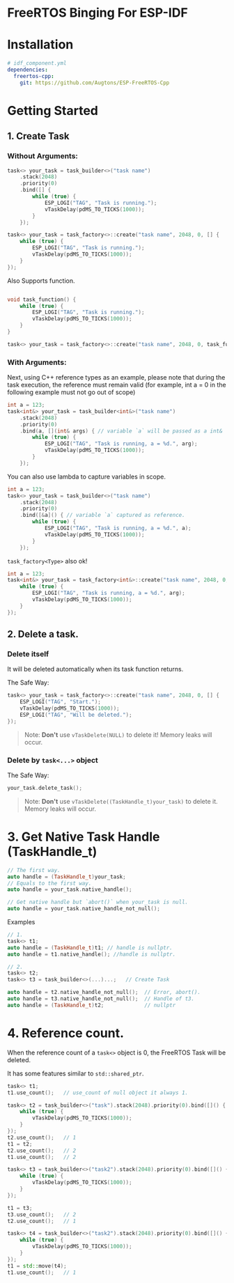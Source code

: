 # FreeRTOS Binging For ESP-IDF

# Installation



```yaml
# idf_component.yml
dependencies:
  freertos-cpp:
    git: https://github.com/Augtons/ESP-FreeRTOS-Cpp
```

# Getting Started

## 1. Create Task

### Without Arguments:

```cpp
task<> your_task = task_builder<>("task name")
    .stack(2048)
    .priority(0)
    .bind([] {
        while (true) {
            ESP_LOGI("TAG", "Task is running.");
            vTaskDelay(pdMS_TO_TICKS(1000));
        }
    });
```

```cpp
task<> your_task = task_factory<>::create("task name", 2048, 0, [] {
    while (true) {
        ESP_LOGI("TAG", "Task is running.");
        vTaskDelay(pdMS_TO_TICKS(1000));
    }
});
```

Also Supports function.

```cpp

void task_function() {
    while (true) {
        ESP_LOGI("TAG", "Task is running.");
        vTaskDelay(pdMS_TO_TICKS(1000));
    }
}

task<> your_task = task_factory<>::create("task name", 2048, 0, task_function);
```

### With Arguments:

Next, using C++ reference types as an example, please note that during the task execution, the reference must remain valid (for example, int a = 0 in the following example must not go out of scope)

```cpp
int a = 123;
task<int&> your_task = task_builder<int&>("task name")
    .stack(2048)
    .priority(0)
    .bind(a, [](int& args) { // variable `a` will be passed as a int&
        while (true) {
            ESP_LOGI("TAG", "Task is running, a = %d.", arg);
            vTaskDelay(pdMS_TO_TICKS(1000));
        }
    });
```

You can also use lambda to capture variables in scope.
```cpp
int a = 123;
task<> your_task = task_builder<>("task name")
    .stack(2048)
    .priority(0)
    .bind([&a]() { // variable `a` captured as reference.
        while (true) {
            ESP_LOGI("TAG", "Task is running, a = %d.", a);
            vTaskDelay(pdMS_TO_TICKS(1000));
        }
    });
```

`task_factory<Type>` also ok! 

```cpp
int a = 123;
task<int&> your_task = task_factory<int&>::create("task name", 2048, 0, a, [](int& arg) {
    while (true) {
        ESP_LOGI("TAG", "Task is running, a = %d.", arg);
        vTaskDelay(pdMS_TO_TICKS(1000));
    }
});
```

## 2. Delete a task.

### Delete itself

It will be deleted automatically when its task function returns.

The Safe Way:

```cpp
task<> your_task = task_factory<>::create("task name", 2048, 0, [] {
    ESP_LOGI("TAG", "Start.");
    vTaskDelay(pdMS_TO_TICKS(1000));
    ESP_LOGI("TAG", "Will be deleted.");
});
```

> Note: **Don't** use `vTaskDelete(NULL)` to delete it! Memory leaks will occur.

### Delete by `task<...>` object

The Safe Way:

```cpp
your_task.delete_task();
```

> Note: **Don't** use `vTaskDelete((TaskHandle_t)your_task)` to delete it. Memory leaks will occur.


# 3. Get Native Task Handle (TaskHandle_t)

```cpp
// The first way.
auto handle = (TaskHandle_t)your_task;
// Equals to the first way.
auto handle = your_task.native_handle();

// Get native handle but `abort()` when your_task is null.
auto handle = your_task.native_handle_not_null();

```

Examples

```cpp
// 1.
task<> t1;
auto handle = (TaskHandle_t)t1; // handle is nullptr.
auto handle = t1.native_handle(); //handle is nullptr.

// 2.
task<> t2;
task<> t3 = task_builder<>(...)...;   // Create Task

auto handle = t2.native_handle_not_null();  // Error, abort().
auto handle = t3.native_handle_not_null();  // Handle of t3.
auto handle = (TaskHandle_t)t2;             // nullptr
```


# 4. Reference count.

When the reference count of a `task<>` object is 0, the FreeRTOS Task will be deleted.

It has some features similar to `std::shared_ptr`.

```cpp
task<> t1;
t1.use_count();   // use_count of null object it always 1.

task<> t2 = task_builder<>("task").stack(2048).priority(0).bind([]() {
    while (true) {
        vTaskDelay(pdMS_TO_TICKS(1000));
    }
});
t2.use_count();   // 1
t1 = t2;
t2.use_count();   // 2
t1.use_count();   // 2

task<> t3 = task_builder<>("task2").stack(2048).priority(0).bind([]() {
    while (true) {
        vTaskDelay(pdMS_TO_TICKS(1000));
    }
});

t1 = t3;
t3.use_count();   // 2
t2.use_count();   // 1

task<> t4 = task_builder<>("task2").stack(2048).priority(0).bind([]() {
    while (true) {
        vTaskDelay(pdMS_TO_TICKS(1000));
    }
});
t1 = std::move(t4);
t1.use_count();   // 1

```